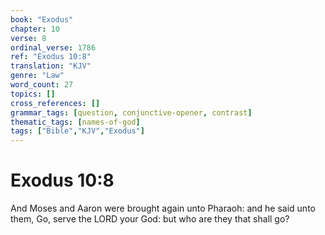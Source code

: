 ```yaml
---
book: "Exodus"
chapter: 10
verse: 8
ordinal_verse: 1786
ref: "Exodus 10:8"
translation: "KJV"
genre: "Law"
word_count: 27
topics: []
cross_references: []
grammar_tags: [question, conjunctive-opener, contrast]
thematic_tags: [names-of-god]
tags: ["Bible","KJV","Exodus"]
---
```


# Exodus 10:8

And Moses and Aaron were brought again unto Pharaoh: and he said unto them, Go, serve the LORD your God: but who are they that shall go?
